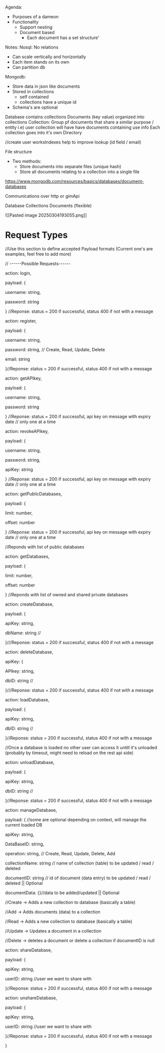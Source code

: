
Agenda:
- Purposes of a dameon
- Functionality
	- Support nesting
	- Document based
		- Each document has a set structure'



Notes:
Nosql: No relations
- Can scale vertically and horizontally
- Each item stands on its own
- Can partition db

Mongodb:
- Store data in json like documents
- Stored in collections
	- self contained
	- collections have a unique id
- Schema's are optional

Database contains collections
Documents (key value) organized into collections
Collection:
Group pf documents that share a similar purpose / entity
i.e) user collection will have have documents containing use info
Each collection goes into it's own Directory

//create user worksIndexes help to improve lookup (id field / email)

File structure
- Two methods:
	- Store documents into separate files (unique hash)
	- Store all documents relating to a collection into a single file


https://www.mongodb.com/resources/basics/databases/document-databases

Communications over http or gimApi 

Database
Collections
Documents (flexible)



![[Pasted image 20250304193055.png]]


# Request Types

//Use this section to define accepted Payload formats (Current one's are examples, feel free to add more)

// ------Possible Requests------

action: login,

payload: {

username: string,

password: string

} //Reponse: status = 200 if successful, status 400 if not with a message

  

action: register,

payload: {

username: string,

password: string, // Create, Read, Update, Delete

email: string

}//Reponse: status = 200 if successful, status 400 if not with a message

  

action: getAPIkey,

payload: {

username: string,

password: string

} //Reponse: status = 200 if successful, api key on message with expiry date // only one at a time

  

action: revokeAPIkey,

payload: {

username: string,

password: string,

apiKey: string

} //Reponse: status = 200 if successful, api key on message with expiry date // only one at a time

  

action: getPublicDatabases,

payload: {

limit: number,

offset: number

} //Reponse: status = 200 if successful, api key on message with expiry date // only one at a time

//Reponds with list of public databases

  

action: getDatabases,

payload: {

limit: number,

offset: number

} //Reponds with list of owned and shared private databases

  

action: createDatabase,

payload: {

apiKey: string,

dbName: string //

}///Reponse: status = 200 if successful, status 400 if not with a message

  
  

action: deleteDatabase,

apiKey: {

APIkey: string,

dbID: string //

}///Reponse: status = 200 if successful, status 400 if not with a message

  

action: loadDatabase,

payload: {

apiKey: string,

dbID: string //

}//Reponse: status = 200 if successful, status 400 if not with a message

//Once a database is loaded no other user can access it untill it's unloaded (probably by timeout, might need to reload on the rest api side)

action: unloadDatabase,

payload: {

apiKey: string,

dbID: string //

}//Reponse: status = 200 if successful, status 400 if not with a message

  

action: manageDatabase,

payload: { //some are optional depending on context, will manage the current loaded DB

apiKey: string,

DataBaseID: string,

operation: string, // Create, Read, Update, Delete, Add

collectionName: string // name of collection (table) to be updated / read / deleted

documentID: string // id of document (data entry) to be updated / read / deleted || Optional

documentData: {}//data to be added/updated || Optional

  

//Create -> Adds a new collection to database (basically a table)

//Add -> Adds documents (data) to a collection

//Read -> Adds a new collection to database (basically a table)

//Update -> Updates a document in a collection

//Delete -> deletes a document or delete a collection if documentID is null

  

action: shareDatabase,

payload: {

apiKey: string,

userID: string //user we want to share with

}//Reponse: status = 200 if successful, status 400 if not with a message

  

action: unshareDatabase,

payload: {

apiKey: string,

userID: string //user we want to share with

}//Reponse: status = 200 if successful, status 400 if not with a message

  

}

